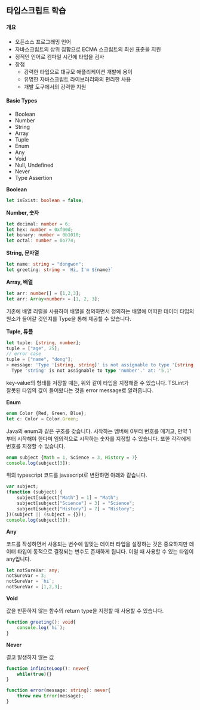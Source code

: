## 타입스크립트 학습



#### 개요

- 오픈소스 프로그래밍 언어
- 자바스크립트의 상위 집합으로 ECMA 스크립트의 최신 표준을 지원
- 정적인 언어로 컴파일 시간에 타입을 검사
- 장점
  - 강력한 타입으로 대규모 애플리케이션 개발에 용이
  - 유명한 자바스크립트 라이브러리와의 편리한 사용
  - 개발 도구에서의 강력한 지원



#### Basic Types

- Boolean
- Number
- String
- Array
- Tuple
- Enum
- Any
- Void
- Null, Undefined
- Never
- Type Assertion



**Boolean**

``` typescript
let isExist: boolean = false;
```

**Number, 숫자**

``` typescript
let decimal: number = 6;
let hex: number = 0xf00d;
let binary: number = 0b1010;
let octal: number = 0o774;
```

**String, 문자열**

``` typescript
let name: string = "dongwon";
let greeting: string = `Hi, I'm ${name}`
```

**Array, 배열**

``` typescript
let arr: number[] = [1,2,3];
let arr: Array<number> = [1, 2, 3];
```

기존에 배열 리럴을 사용하여 배열을 정의하면서 정의하는 배열에 어떠한 데이터 타입의 원소가 들어갈 것인지를 Type을 통해 제공할 수 있습니다. 

**Tuple, 튜플**

``` typescript
let tuple: [string, number];
tuple = ["age", 25];
// error case
tuple = ["name", "dong"];
> message: 'Type '[string, string]' is not assignable to type '[string, number]'.
  Type 'string' is not assignable to type 'number'.' at: '5,1'
```

key-value의 형태를 저장할 때는, 위와 같이 타입을 지정해줄 수 있습니다. TSLint가 잘못된 타입의 값이 들어왔다는 것을 error message로 알려줍니다.

**Enum**

``` typescript
enum Color {Red, Green, Blue};
let c: Color = Color.Green;
```

Java의 enum과 같은 구조를 갖습니다. 시작하는 멤버에 0부터 번호를 매기고, 만약 1부터 시작해야 한다며 임의적으로 시작하는 숫자를 지정할 수 있습니다. 또한 각각에게 번호를 지정할 수 있습니다.

``` typescript
enum subject {Math = 1, Science = 3, History = 7}
console.log(subject[3]);
```

위의 typescript 코드를 javascript로 변환하면 아래와 같습니다.

``` javascript
var subject;
(function (subject) {
    subject[subject["Math"] = 1] = "Math";
    subject[subject["Science"] = 3] = "Science";
    subject[subject["History"] = 7] = "History";
})(subject || (subject = {}));
console.log(subject[3]);
```

**Any**

코드를 작성하면서 사용되는 변수에 알맞는 데이터 타입을 설정하는 것은 중요하지만 데이터 타입이 동적으로 결정되는 변수도 존재하게 됩니다. 이럴 때 사용할 수 있는 타입이 any입니다. 

``` typescript
let notSureVar: any;
notSureVar = 3;
notSureVar = `hi`;
notSureVar = [1,2,3];
```

**Void**

값을 반환하지 않는 함수의 return type을 지정할 때 사용할 수 있습니다. 

``` typescript
function greeting(): void{
    console.log(`hi`);
}
```

**Never**

결코 발생하지 않는 값

``` typescript
function infiniteLoop(): never{
    while(true){}
}

function error(message: string): never{
    throw new Error(message);
}
```

